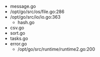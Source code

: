 - message.go
- /opt/go/src/os/file.go:286
- /opt/go/src/io/io.go:363
    - hash.go
- csv.go
- sort.go
- tasks.go
- error.go
    - /opt/go/src/runtime/runtime2.go:200
